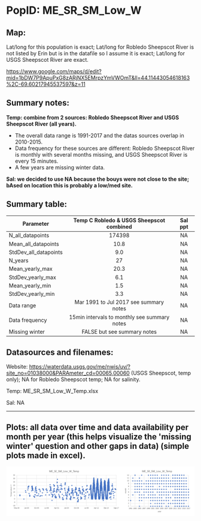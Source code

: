 # PopID: ME_SR_SM_Low_W

## Map:

Lat/long for this population is exact; Lat/long for Robledo Sheepscot River is not listed by Erin but is in the datafile so I assume it is exact; Lat/long for USGS Sheepscot River are exact.

https://www.google.com/maps/d/edit?mid=1bDW7P9ApuPxG8zARjNX5EMrpzYmVWOmT&ll=44.11443054618163%2C-69.60217945537597&z=11

## Summary notes:

**Temp: combine from 2 sources: Robledo Sheepscot River and USGS Sheepscot River (all years).**

- The overall data range is 1991-2017 and the datas sources overlap in 2010-2015.
- Data frequency for these sources are different: Robledo Sheepscot River is monthly with several months missing, and USGS Sheepscot River is every 15 minutes.
- A few years are missing winter data.

**Sal: we decided to use NA because the bouys were not close to the site; bAsed on location this is probably a low/med site.**

## Summary table:

| Parameter             | Temp C Robledo & USGS Sheepscot combined |         Sal ppt      |
| ----------------------| :--------------------------------------: | :------------------: |
| N_all_datapoints      |                       174398             |           NA         |
| Mean_all_datapoints   |                        10.8              |           NA         |
| StdDev_all_datapoints |                        9.0               |           NA         |
| N_years               |                         27               |           NA         |
| Mean_yearly_max       |                          20.3            |           NA         |
| StdDev_yearly_max     |                           6.1            |           NA         |
| Mean_yearly_min       |                          1.5             |           NA         |
| StdDev_yearly_min     |                           3.3            |           NA         |
| Data range            |  Mar 1991 to Jul 2017 see summary notes  |           NA         |
| Data frequency        |15min intervals to monthly see summary notes|         NA         |
| Missing winter        |         FALSE but see summary notes      |           NA         |

## Datasources and filenames:

Website: https://waterdata.usgs.gov/me/nwis/uv/?site_no=01038000&PARAmeter_cd=00065,00060 (USGS Sheepscot, temp only); NA for Robledo Sheepscot temp; NA for salinity.

Temp: ME_SR_SM_Low_W_Temp.xlsx

Sal: NA

---

## Plots: all data over time and data availability per month per year (this helps visualize the 'missing winter' question and other gaps in data) (simple plots made in excel).

![ME_SR_SM_Low_W_summary_plots](../img/ME_SR_SM_Low_W_summary_plots.png)
